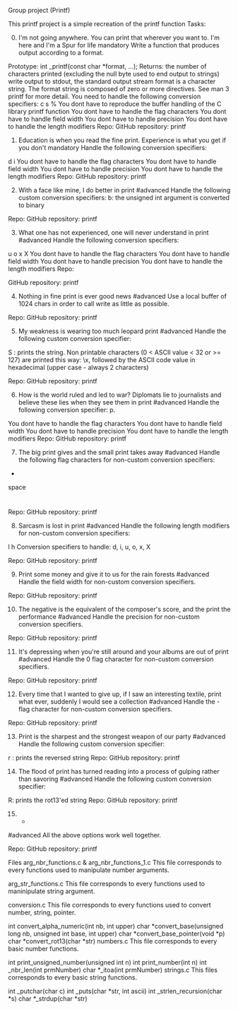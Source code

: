 Group project (Printf)

This printf project is a simple recreation of the printf function
Tasks:

0. I'm not going anywhere. You can print that wherever you want to. I'm here and I'm a Spur for life
mandatory
Write a function that produces output according to a format.

Prototype: int _printf(const char *format, ...);
Returns: the number of characters printed (excluding the null byte used to end output to strings)
write output to stdout, the standard output stream
format is a character string. The format string is composed of zero or more directives. See man 3 printf for more detail. You need to handle the following conversion specifiers:
c
s
%
You dont have to reproduce the buffer handling of the C library printf function
You dont have to handle the flag characters
You dont have to handle field width
You dont have to handle precision
You dont have to handle the length modifiers
Repo:
GitHub repository: printf
  
1. Education is when you read the fine print. Experience is what you get if you don't
mandatory
Handle the following conversion specifiers:

d
i
You dont have to handle the flag characters
You dont have to handle field width
You dont have to handle precision
You dont have to handle the length modifiers
Repo:
GitHub repository: printf
  
2. With a face like mine, I do better in print
#advanced
Handle the following custom conversion specifiers:
b: the unsigned int argument is converted to binary

Repo:
GitHub repository: printf
 
3. What one has not experienced, one will never understand in print
#advanced
Handle the following conversion specifiers:

u
o
x
X
You dont have to handle the flag characters
You dont have to handle field width
You dont have to handle precision
You dont have to handle the length modifiers
Repo:

GitHub repository: printf
  
4. Nothing in fine print is ever good news
#advanced
Use a local buffer of 1024 chars in order to call write as little as possible.

Repo:
GitHub repository: printf
  
5. My weakness is wearing too much leopard print
#advanced
Handle the following custom conversion specifier:

S : prints the string.
Non printable characters (0 < ASCII value < 32 or >= 127) are printed this way: \x, followed by the ASCII code value in hexadecimal (upper case - always 2 characters)

Repo:
GitHub repository: printf
 
6. How is the world ruled and led to war? Diplomats lie to journalists and believe these lies when they see them in print
#advanced
Handle the following conversion specifier: p.

You dont have to handle the flag characters
You dont have to handle field width
You dont have to handle precision
You dont have to handle the length modifiers
Repo:
GitHub repository: printf
  
7. The big print gives and the small print takes away
#advanced
Handle the following flag characters for non-custom conversion specifiers:

+
space
#
Repo:
GitHub repository: printf
  
8. Sarcasm is lost in print
#advanced
Handle the following length modifiers for non-custom conversion specifiers:

l
h
Conversion specifiers to handle: d, i, u, o, x, X

Repo:
GitHub repository: printf
  
9. Print some money and give it to us for the rain forests
#advanced
Handle the field width for non-custom conversion specifiers.

Repo:
GitHub repository: printf
  
10. The negative is the equivalent of the composer's score, and the print the performance
#advanced
Handle the precision for non-custom conversion specifiers.

Repo:
GitHub repository: printf
  
11. It's depressing when you're still around and your albums are out of print
#advanced
Handle the 0 flag character for non-custom conversion specifiers.

Repo:
GitHub repository: printf
  
12. Every time that I wanted to give up, if I saw an interesting textile, print what ever, suddenly I would see a collection
#advanced
Handle the - flag character for non-custom conversion specifiers.

Repo:
GitHub repository: printf
  
13. Print is the sharpest and the strongest weapon of our party
#advanced
Handle the following custom conversion specifier:

r : prints the reversed string
Repo:
GitHub repository: printf
  
14. The flood of print has turned reading into a process of gulping rather than savoring
#advanced
Handle the following custom conversion specifier:

R: prints the rot13'ed string
Repo:
GitHub repository: printf
  
15. *
#advanced
All the above options work well together.

Repo:
GitHub repository: printf


Files
arg_nbr_functions.c & arg_nbr_functions_1.c
This file corresponds to every functions used to manipulate number arguments.

arg_str_functions.c
This file corresponds to every functions used to maninipulate string argument.

conversion.c
This file corresponds to every functions used to convert number, string, pointer.

int convert_alpha_numeric(int nb, int upper)
char *convert_base(unsigned long nb, unsigned int base, int upper)
char *convert_base_pointer(void *p)
char *convert_rot13(char *str)
numbers.c
This file corresponds to every basic number functions.

int print_unsigned_number(unsigned int n)
int print_number(int n)
int _nbr_len(int prmNumber)
char *_itoa(int prmNumber)
strings.c
This files corresponds to every basic string functions.

int _putchar(char c)
int _puts(char *str, int ascii)
int _strlen_recursion(char *s)
char *_strdup(char *str)
